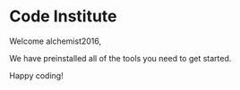 # Code Institute

Welcome alchemist2016,

We have preinstalled all of the tools you need to get started.

Happy coding!